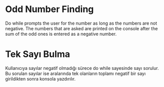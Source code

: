 # Odd Number Finding
Do while prompts the user for the number as long as the numbers are not negative. The numbers that are asked are printed on the console after the sum of the odd ones is entered as a negative number.

# Tek Sayı Bulma
Kullanıcıya sayılar negatif olmadığı sürece do while sayesinde sayı sorulur. Bu sorulan sayılar ise aralarında tek olanların toplamı negatif bir sayı girildikten sonra konsola yazdırılır.
